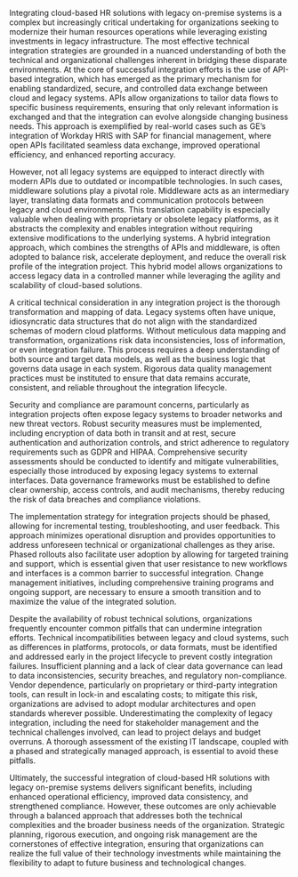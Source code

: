 Integrating cloud-based HR solutions with legacy on-premise systems is a complex but increasingly critical undertaking for organizations seeking to modernize their human resources operations while leveraging existing investments in legacy infrastructure. The most effective technical integration strategies are grounded in a nuanced understanding of both the technical and organizational challenges inherent in bridging these disparate environments. At the core of successful integration efforts is the use of API-based integration, which has emerged as the primary mechanism for enabling standardized, secure, and controlled data exchange between cloud and legacy systems. APIs allow organizations to tailor data flows to specific business requirements, ensuring that only relevant information is exchanged and that the integration can evolve alongside changing business needs. This approach is exemplified by real-world cases such as GE’s integration of Workday HRIS with SAP for financial management, where open APIs facilitated seamless data exchange, improved operational efficiency, and enhanced reporting accuracy.

However, not all legacy systems are equipped to interact directly with modern APIs due to outdated or incompatible technologies. In such cases, middleware solutions play a pivotal role. Middleware acts as an intermediary layer, translating data formats and communication protocols between legacy and cloud environments. This translation capability is especially valuable when dealing with proprietary or obsolete legacy platforms, as it abstracts the complexity and enables integration without requiring extensive modifications to the underlying systems. A hybrid integration approach, which combines the strengths of APIs and middleware, is often adopted to balance risk, accelerate deployment, and reduce the overall risk profile of the integration project. This hybrid model allows organizations to access legacy data in a controlled manner while leveraging the agility and scalability of cloud-based solutions.

A critical technical consideration in any integration project is the thorough transformation and mapping of data. Legacy systems often have unique, idiosyncratic data structures that do not align with the standardized schemas of modern cloud platforms. Without meticulous data mapping and transformation, organizations risk data inconsistencies, loss of information, or even integration failure. This process requires a deep understanding of both source and target data models, as well as the business logic that governs data usage in each system. Rigorous data quality management practices must be instituted to ensure that data remains accurate, consistent, and reliable throughout the integration lifecycle.

Security and compliance are paramount concerns, particularly as integration projects often expose legacy systems to broader networks and new threat vectors. Robust security measures must be implemented, including encryption of data both in transit and at rest, secure authentication and authorization controls, and strict adherence to regulatory requirements such as GDPR and HIPAA. Comprehensive security assessments should be conducted to identify and mitigate vulnerabilities, especially those introduced by exposing legacy systems to external interfaces. Data governance frameworks must be established to define clear ownership, access controls, and audit mechanisms, thereby reducing the risk of data breaches and compliance violations.

The implementation strategy for integration projects should be phased, allowing for incremental testing, troubleshooting, and user feedback. This approach minimizes operational disruption and provides opportunities to address unforeseen technical or organizational challenges as they arise. Phased rollouts also facilitate user adoption by allowing for targeted training and support, which is essential given that user resistance to new workflows and interfaces is a common barrier to successful integration. Change management initiatives, including comprehensive training programs and ongoing support, are necessary to ensure a smooth transition and to maximize the value of the integrated solution.

Despite the availability of robust technical solutions, organizations frequently encounter common pitfalls that can undermine integration efforts. Technical incompatibilities between legacy and cloud systems, such as differences in platforms, protocols, or data formats, must be identified and addressed early in the project lifecycle to prevent costly integration failures. Insufficient planning and a lack of clear data governance can lead to data inconsistencies, security breaches, and regulatory non-compliance. Vendor dependence, particularly on proprietary or third-party integration tools, can result in lock-in and escalating costs; to mitigate this risk, organizations are advised to adopt modular architectures and open standards wherever possible. Underestimating the complexity of legacy integration, including the need for stakeholder management and the technical challenges involved, can lead to project delays and budget overruns. A thorough assessment of the existing IT landscape, coupled with a phased and strategically managed approach, is essential to avoid these pitfalls.

Ultimately, the successful integration of cloud-based HR solutions with legacy on-premise systems delivers significant benefits, including enhanced operational efficiency, improved data consistency, and strengthened compliance. However, these outcomes are only achievable through a balanced approach that addresses both the technical complexities and the broader business needs of the organization. Strategic planning, rigorous execution, and ongoing risk management are the cornerstones of effective integration, ensuring that organizations can realize the full value of their technology investments while maintaining the flexibility to adapt to future business and technological changes.